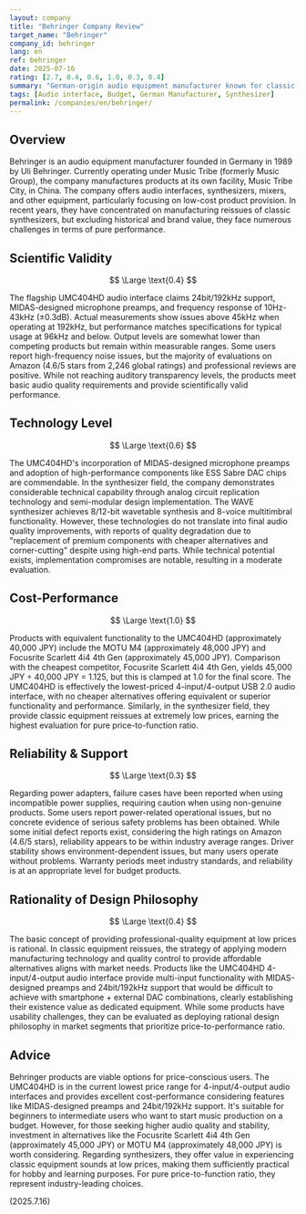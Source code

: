 ```yaml
---
layout: company
title: "Behringer Company Review"
target_name: "Behringer"
company_id: behringer
lang: en
ref: behringer
date: 2025-07-16
rating: [2.7, 0.4, 0.6, 1.0, 0.3, 0.4]
summary: "German-origin audio equipment manufacturer known for classic synthesizer reissues and low-cost audio interfaces, but faces challenges in measurement performance and design philosophy."
tags: [Audio interface, Budget, German Manufacturer, Synthesizer]
permalink: /companies/en/behringer/
---
```

## Overview

Behringer is an audio equipment manufacturer founded in Germany in 1989 by Uli Behringer. Currently operating under Music Tribe (formerly Music Group), the company manufactures products at its own facility, Music Tribe City, in China. The company offers audio interfaces, synthesizers, mixers, and other equipment, particularly focusing on low-cost product provision. In recent years, they have concentrated on manufacturing reissues of classic synthesizers, but excluding historical and brand value, they face numerous challenges in terms of pure performance.

## Scientific Validity

$$ \Large \text{0.4} $$

The flagship UMC404HD audio interface claims 24bit/192kHz support, MIDAS-designed microphone preamps, and frequency response of 10Hz-43kHz (±0.3dB). Actual measurements show issues above 45kHz when operating at 192kHz, but performance matches specifications for typical usage at 96kHz and below. Output levels are somewhat lower than competing products but remain within measurable ranges. Some users report high-frequency noise issues, but the majority of evaluations on Amazon (4.6/5 stars from 2,246 global ratings) and professional reviews are positive. While not reaching auditory transparency levels, the products meet basic audio quality requirements and provide scientifically valid performance.

## Technology Level

$$ \Large \text{0.6} $$

The UMC404HD's incorporation of MIDAS-designed microphone preamps and adoption of high-performance components like ESS Sabre DAC chips are commendable. In the synthesizer field, the company demonstrates considerable technical capability through analog circuit replication technology and semi-modular design implementation. The WAVE synthesizer achieves 8/12-bit wavetable synthesis and 8-voice multitimbral functionality. However, these technologies do not translate into final audio quality improvements, with reports of quality degradation due to "replacement of premium components with cheaper alternatives and corner-cutting" despite using high-end parts. While technical potential exists, implementation compromises are notable, resulting in a moderate evaluation.

## Cost-Performance

$$ \Large \text{1.0} $$

Products with equivalent functionality to the UMC404HD (approximately 40,000 JPY) include the MOTU M4 (approximately 48,000 JPY) and Focusrite Scarlett 4i4 4th Gen (approximately 45,000 JPY). Comparison with the cheapest competitor, Focusrite Scarlett 4i4 4th Gen, yields 45,000 JPY ÷ 40,000 JPY = 1.125, but this is clamped at 1.0 for the final score. The UMC404HD is effectively the lowest-priced 4-input/4-output USB 2.0 audio interface, with no cheaper alternatives offering equivalent or superior functionality and performance. Similarly, in the synthesizer field, they provide classic equipment reissues at extremely low prices, earning the highest evaluation for pure price-to-function ratio.

## Reliability & Support

$$ \Large \text{0.3} $$

Regarding power adapters, failure cases have been reported when using incompatible power supplies, requiring caution when using non-genuine products. Some users report power-related operational issues, but no concrete evidence of serious safety problems has been obtained. While some initial defect reports exist, considering the high ratings on Amazon (4.6/5 stars), reliability appears to be within industry average ranges. Driver stability shows environment-dependent issues, but many users operate without problems. Warranty periods meet industry standards, and reliability is at an appropriate level for budget products.

## Rationality of Design Philosophy

$$ \Large \text{0.4} $$

The basic concept of providing professional-quality equipment at low prices is rational. In classic equipment reissues, the strategy of applying modern manufacturing technology and quality control to provide affordable alternatives aligns with market needs. Products like the UMC404HD 4-input/4-output audio interface provide multi-input functionality with MIDAS-designed preamps and 24bit/192kHz support that would be difficult to achieve with smartphone + external DAC combinations, clearly establishing their existence value as dedicated equipment. While some products have usability challenges, they can be evaluated as deploying rational design philosophy in market segments that prioritize price-to-performance ratio.

## Advice

Behringer products are viable options for price-conscious users. The UMC404HD is in the current lowest price range for 4-input/4-output audio interfaces and provides excellent cost-performance considering features like MIDAS-designed preamps and 24bit/192kHz support. It's suitable for beginners to intermediate users who want to start music production on a budget. However, for those seeking higher audio quality and stability, investment in alternatives like the Focusrite Scarlett 4i4 4th Gen (approximately 45,000 JPY) or MOTU M4 (approximately 48,000 JPY) is worth considering. Regarding synthesizers, they offer value in experiencing classic equipment sounds at low prices, making them sufficiently practical for hobby and learning purposes. For pure price-to-function ratio, they represent industry-leading choices.

(2025.7.16)